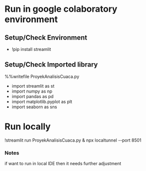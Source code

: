 # Run in google colaboratory environment

## Setup/Check Environment
- !pip install streamlit

## Setup/Check Imported library
%%writefile ProyekAnalisisCuaca.py
- import streamlit as st
- import numpy as np
- import pandas as pd
- import matplotlib.pyplot as plt
- import seaborn as sns

# Run locally
!streamlit run ProyekAnalisisCuaca.py & npx localtunnel --port 8501


### Notes
if want to run in local IDE then it needs further adjustment
